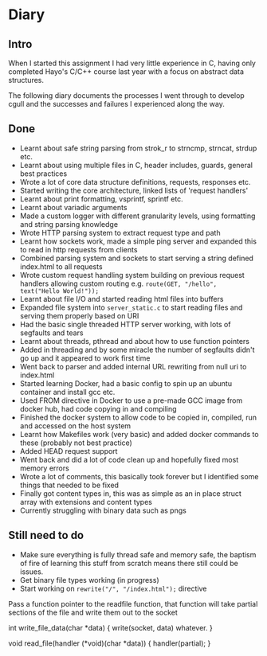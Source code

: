 # Diary

## Intro
When I started this assignment I had very little experience in C, having only completed Hayo's C/C++ course last year with a focus on abstract data structures.

The following diary documents the processes I went through to develop cgull and the successes and failures I experienced along the way.

## Done
- Learnt about safe string parsing from strok_r to strncmp, strncat, strdup etc.
- Learnt about using multiple files in C, header includes, guards, general best practices
- Wrote a lot of core data structure definitions, requests, responses etc.
- Started writing the core architecture, linked lists of 'request handlers'
- Learnt about print formatting, vsprintf, sprintf etc. 
- Learnt about variadic arguments
- Made a custom logger with different granularity levels, using formatting and string parsing knowledge
- Wrote HTTP parsing system to extract request type and path
- Learnt how sockets work, made a simple ping server and expanded this to read in http requests from clients
- Combined parsing system and sockets to start serving a string defined index.html to all requests
- Wrote custom request handling system building on previous request handlers allowing custom routing e.g. `route(GET, "/hello", text("Hello World!"));`
- Learnt about file I/O and started reading html files into buffers
- Expanded file system into `server_static.c` to start reading files and serving them properly based on URI
- Had the basic single threaded HTTP server working, with lots of segfaults and tears
- Learnt about threads, pthread and about how to use function pointers
- Added in threading and by some miracle the number of segfaults didn't go up and it appeared to work first time
- Went back to parser and added internal URL rewriting from null uri to index.html
- Started learning Docker, had a basic config to spin up an ubuntu container and install gcc etc.
- Used FROM directive in Docker to use a pre-made GCC image from docker hub, had code copying in and compiling
- Finished the docker system to allow code to be copied in, compiled, run and accessed on the host system
- Learnt how Makefiles work (very basic) and added docker commands to these (probably not best practice)
- Added HEAD request support
- Went back and did a lot of code clean up and hopefully fixed most memory errors
- Wrote a lot of comments, this basically took forever but I identified some things that needed to be fixed
- Finally got content types in, this was as simple as an in place struct array with extensions and content types
- Currently struggling with binary data such as pngs

## Still need to do
- Make sure everything is fully thread safe and memory safe, the baptism of fire of learning this stuff from scratch means there still could be issues.
- Get binary file types working (in progress)
- Start working on `rewrite("/", "/index.html");` directive

Pass a function pointer to the readfile function, that function will take partial sections of the file and write them out to the socket

int write_file_data(char *data) {
    write(socket, data) whatever.
}

void read_file(handler (*void)(char *data)) {
    handler(partial);
}